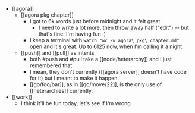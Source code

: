 - [[agora]]
  - [[agora pkg chapter]]
    - I got to 6k words just before midnight and it felt great.
      - I need to write a lot more, then throw away half ("edit") -- but that's fine. I'm having fun :)
    - I keep a terminal with `watch "wc -w agora\ pkg\ chapter.md"` open and it's great. Up to 6125 now, when I'm calling it a night.
  - [[push]] and [[pull]] as intents
    - both #push and #pull take a [[node/heterarchy]] and I just remembered that
    - I mean, they don't currently ([[agora server]] doesn't have code for it) but I meant to make it happen.
    - [[go/foo/bar]], as in [[go/move/22]], is the only use of [[heterarchies]] currently.
- [[work]]
  - I think it'll be fun today, let's see if I'm wrong
